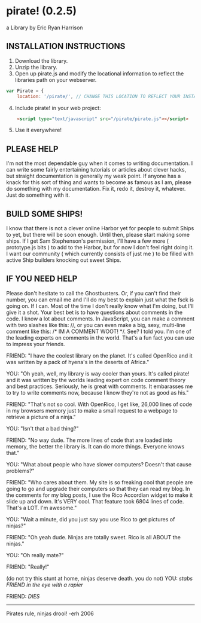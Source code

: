 # pirate! (0.2.5)
a Library by Eric Ryan Harrison

INSTALLATION INSTRUCTIONS
-------------------------
1. Download the library.
2. Unzip the library.
3. Open up pirate.js and modify the locational information to reflect 
the libraries path on your webserver.
```js
var Pirate = {
	location: '/pirate/', // CHANGE THIS LOCATION TO REFLECT YOUR INSTALLATION
```

4. Include pirate! in your web project:
```html
	<script type="text/javascript" src="/pirate/pirate.js"></script>
```

5. Use it everywhere!

PLEASE HELP
--------------------------
I'm not the most dependable guy when it comes to writing documentation. 
I can write some fairly entertaining tutorials or articles about clever 
hacks, but straight documentation is generally my weak point. If anyone 
has a knack for this sort of thing and wants to become as famous as I am, 
please do something with my documentation. Fix it, redo it, destroy it, 
whatever. Just do something with it.

BUILD SOME SHIPS!
---------------------------
I know that there is not a clever online Harbor yet for people to submit 
Ships to yet, but there will be soon enough. Until then, please start 
making some ships. If I get Sam Stephenson's permission, I'll have a few 
more ( prototype.js bits ) to add to the Harbor, but for now I don't feel 
right doing it. I want our community ( which currently consists of just me ) 
to be filled with active Ship builders knocking out sweet Ships.

IF YOU NEED HELP 
---------------------------
Please don't hesitate to call the Ghostbusters. Or, if you can't find 
their number, you can email me and I'll do my best to explain just what 
the fsck is going on. If I can. Most of the time I don't really know what 
I'm doing, but I'll give it a shot. Your best bet is to have questions 
about comments in the code. I know a lot about comments. In JavaScript, 
you can make a comment with two slashes like this: //, or you can even 
make a big, sexy, multi-line comment like this: /* IM A COMMENT WOOT! */. 
See? I told you. I'm one of the leading experts on comments in the world. 
That's a fun fact you can use to impress your friends.

FRIEND: "I have the coolest library on the planet. It's called OpenRico 
and it was written by a pack of hyena's in the deserts of Africa."

YOU: "Oh yeah, well, my library is way cooler than yours. It's called 
pirate! and it was written by the worlds leading expert on code comment 
theory and best practices. Seriously, he is great with comments. It 
embarasses me to try to write comments now, because I know they're not 
as good as his."

FRIEND: "That's not so cool. With OpenRico, I get like, 26,000 lines of 
code in my browsers memory just to make a small request to a webpage to 
retrieve a picture of a ninja."

YOU: "Isn't that a bad thing?"

FRIEND: "No way dude. The more lines of code that are loaded into memory, 
the better the library is. It can do more things. Everyone knows that."

YOU: "What about people who have slower computers? Doesn't that cause problems?"

FRIEND: "Who cares about them. My site is so freaking cool that people 
are going to go and upgrade their computers so that they can read my 
blog. In the comments for my blog posts, I use the Rico Accordian 
widget to make it slide up and down. It's VERY cool. That feature took 
6804 lines of code. That's a LOT. I'm awesome."

YOU: "Wait a minute, did you just say you use Rico to get pictures of ninjas?"

FRIEND: "Oh yeah dude. Ninjas are totally sweet. Rico is all ABOUT the ninjas."

YOU: "Oh really mate?"

FRIEND: "Really!"

(do not try this stunt at home, ninjas deserve death. you do not)
YOU: *stabs FRIEND in the eye with a rapier* 

FRIEND: *DIES*

-----------------------------------------------------
Pirates rule, ninjas drool!
-erh 2006

